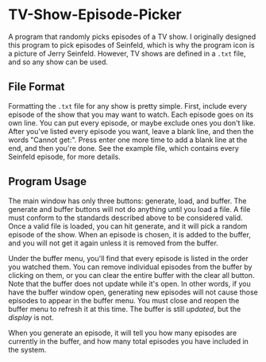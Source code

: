 # TV-Show-Episode-Picker

A program that randomly picks episodes of a TV show. I originally designed this program to pick episodes of Seinfeld, which is why the program icon is a picture of Jerry Seinfeld. However, TV shows are defined in a `.txt` file, and so any show can be used.

## File Format

Formatting the `.txt` file for any show is pretty simple. First, include every episode of the show that you may want to watch. Each episode goes on its own line. You can put every episode, or maybe exclude ones you don't like. After you've listed every episode you want, leave a blank line, and then the words "Cannot get:". Press enter one more time to add a blank line at the end, and then you're done. See the example file, which contains every Seinfeld episode, for more details.

## Program Usage

The main window has only three buttons: generate, load, and buffer. The generate and buffer buttons will not do anything until you load a file. A file must conform to the standards described above to be considered valid. Once a valid file is loaded, you can hit generate, and it will pick a random episode of the show. When an episode is chosen, it is added to the buffer, and you will not get it again unless it is removed from the buffer.

Under the buffer menu, you'll find that every episode is listed in the order you watched them. You can remove individual episodes from the buffer by clicking on them, or you can clear the entire buffer with the clear all button. Note that the buffer does not update while it's open. In other words, if you have the buffer window open, generating new episodes will not cause those episodes to appear in the buffer menu. You must close and reopen the buffer menu to refresh it at this time. The buffer is still *updated*, but the *display* is not.

When you generate an episode, it will tell you how many episodes are currently in the buffer, and how many total episodes you have included in the system.